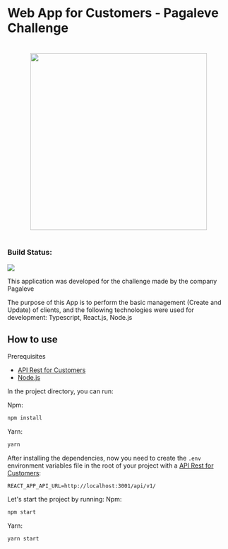 # Web App for Customers - Pagaleve Challenge

<p align="center"  style="margin: 40px 0">
<img src="https://wallet.pagaleve.com.br/6515fddd250fb36e7500.png" width="400" />
</p>

### Build Status:
![](https://img.shields.io/github/deployments/cristhyanko/pagaleve-challenge-app/production?label=vercel)

This application was developed for the challenge made by the company Pagaleve

The purpose of this App is to perform the basic management (Create and Update) of clients, and the following technologies were used for development: Typescript, React.js, Node.js

## How to use

Prerequisites

- [API Rest for Customers](https://github.com/CristhyanKo/pagaleve-challenge-service)
- [Node.js](https://nodejs.org/en/)

In the project directory, you can run:

Npm:
```bash
npm install
```

Yarn:
```bash
yarn
```

After installing the dependencies, now you need to create the `.env` environment variables file in the root of your project with a [API Rest for Customers](https://github.com/CristhyanKo/pagaleve-challenge-service):
```env
REACT_APP_API_URL=http://localhost:3001/api/v1/
```

Let's start the project by running:
Npm:
```bash
npm start
```

Yarn:
```bash
yarn start
```

